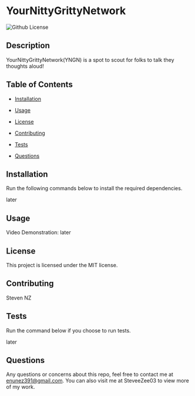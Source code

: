  # YourNittyGrittyNetwork
![Github License](https://img.shields.io/badge/license-MIT-blue.svg)

## <b>Description</b>
YourNittyGrittyNetwork(YNGN) is a spot to scout for folks to talk they thoughts aloud!
## <b>Table of Contents</b>
* [Installation](#installation)

* [Usage](#usage)

* [License](#license)

* [Contributing](#contributing)

* [Tests](#tests)

* [Questions](#questions)

## <b>Installation</b>
Run the following commands below to install the required dependencies.  

later


## <b>Usage</b>
Video Demonstration:
later

## <b>License</b>
This project is licensed under the MIT license.

## <b>Contributing</b>
Steven NZ
## <b>Tests</b>
Run the command below if you choose to run tests.

later

## <b>Questions</b>
Any questions or concerns about this repo, feel free to contact me at enunez391@gmail.com.  You can also visit me at SteveeZee03  to view more of my work.

